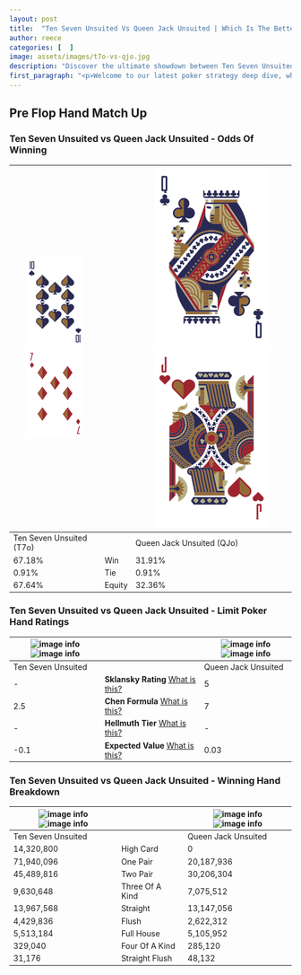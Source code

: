 ```yaml
---
layout: post
title:  "Ten Seven Unsuited Vs Queen Jack Unsuited | Which Is The Better Hand In Poker? A Complete Guide"
author: reece
categories: [  ]
image: assets/images/t7o-vs-qjo.jpg
description: "Discover the ultimate showdown between Ten Seven Unsuited and Queen Jack Unsuited in poker! Uncover the odds, strategies, and scenarios where one hand triumphs over the other. Get ready to up your poker game with this thrilling analysis."
first_paragraph: "<p>Welcome to our latest poker strategy deep dive, where we're pitting two distinct hands against each other in a high-stakes showdown: Ten Seven Unsuited vs Queen Jack Unsuited.</p><p>In the dynamic world of poker, every decision counts, and knowing which hand holds the upper hand is key to your success at the table.</p><p>In this article, we'll dissect these two hands, explore the scenarios where one dominates the other, and equip you with the knowledge to make strategic choices that can tip the odds in your favor.</p><p>Get ready to unravel the intriguing dynamics of these poker hands and elevate your game to new heights.</p>"
---
```




[comment]: # (sp0)

## Pre Flop Hand Match Up

<div class="table hand-ratings" markdown="1"> 



### Ten Seven Unsuited vs Queen Jack Unsuited - Odds Of Winning


    
| ![image info](assets/images/hand1/T.png) ![image info](assets/images/hand1/7o.png) |  | ![image info](assets/images/hand2/Q.png) ![image info](assets/images/hand2/jo.png) |
| -------- | -------- | -------- |
| Ten Seven Unsuited (T7o) |  | Queen Jack Unsuited (QJo) |
| 67.18% | Win | 31.91% |
| 0.91% | Tie | 0.91% |
| 67.64% | Equity | 32.36% |




[comment]: # (sp1)



### Ten Seven Unsuited vs Queen Jack Unsuited - Limit Poker Hand Ratings


    
| ![image info](https://www.riverpairs.com/assets/images/hand1/T.png) ![image info](https://www.riverpairs.com/assets/images/hand1/7o.png) |  | ![image info](https://www.riverpairs.com/assets/images/hand2/Q.png) ![image info](https://www.riverpairs.com/assets/images/hand2/jo.png) |
| -------- | -------- | -------- |
| Ten Seven Unsuited |  | Queen Jack Unsuited |
| - | **Sklansky Rating** [What is this?](/sklansky-rating-explained) | 5 |
| 2.5 | **Chen Formula** [What is this?](/chen-formula-explained) | 7 |
| - | **Hellmuth Tier** [What is this?](/Hellmuth-tier-explained) | - |
| -0.1 | **Expected Value** [What is this?](/expected-value-explained) | 0.03 |




[comment]: # (sp2)



### Ten Seven Unsuited vs Queen Jack Unsuited - Winning Hand Breakdown


    
| ![image info](https://www.riverpairs.com/assets/images/hand1/T.png) ![image info](https://www.riverpairs.com/assets/images/hand1/7o.png) |  | ![image info](https://www.riverpairs.com/assets/images/hand2/Q.png) ![image info](https://www.riverpairs.com/assets/images/hand2/jo.png) |
| -------- | -------- | -------- |
| Ten Seven Unsuited |  | Queen Jack Unsuited |
| 14,320,800 | High Card | 0 |
| 71,940,096 | One Pair | 20,187,936 |
| 45,489,816 | Two Pair | 30,206,304 |
| 9,630,648 | Three Of A Kind | 7,075,512 |
| 13,967,568 | Straight | 13,147,056 |
| 4,429,836 | Flush | 2,622,312 |
| 5,513,184 | Full House | 5,105,952 |
| 329,040 | Four Of A Kind | 285,120 |
| 31,176 | Straight Flush | 48,132 |




[comment]: # (sp3)



</div>

[comment]: # (sp4)



[comment]: # (sp5)

